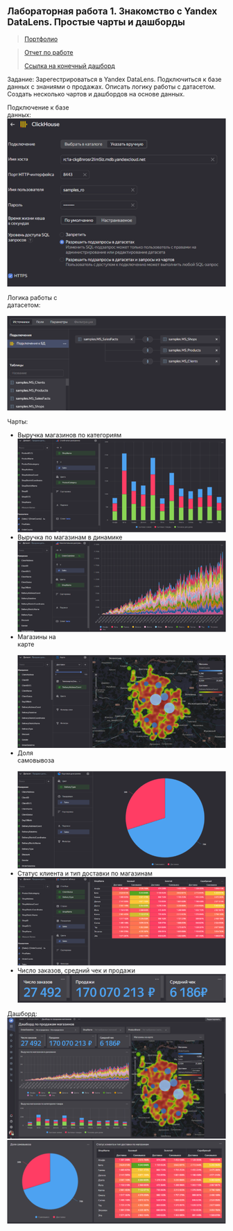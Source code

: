 ## Лабораторная работа 1. Знакомство с Yandex DataLens. Простые чарты и дашборды
>[Портфолио](/port.html)

>[Отчет по работе](https://drive.google.com/file/d/1rnoHLVFGoUcuQdWhRGofoVWXT_ccBMHi/view?usp=drive_link)
> 
> [Ссылка на конечный дашборд](https://datalens.yandex/pesw5fnb0vrqf)

Задание: Зарегестрироваться в Yandex DataLens. Подключиться к базе данных с знаниями о продажах.  Описать логику работы с датасетом. Создать несколько чартов и дашбордов на основе данных.

Подключение к базе данных:⠀⠀⠀⠀⠀⠀⠀⠀⠀⠀⠀⠀⠀⠀⠀⠀⠀⠀⠀⠀⠀⠀⠀⠀⠀⠀⠀⠀⠀⠀⠀⠀⠀⠀⠀⠀⠀⠀⠀⠀⠀⠀⠀
![1-1](img1/1-1.png)


Логика работы с датасетом:⠀⠀⠀⠀⠀⠀⠀⠀⠀⠀⠀⠀⠀⠀⠀⠀⠀⠀⠀⠀⠀⠀⠀⠀⠀⠀⠀⠀⠀⠀⠀⠀⠀⠀⠀⠀⠀⠀⠀⠀⠀⠀⠀
![1-2](img1/1-2.png)

Чарты:
* Выручка магазинов по категориям
![1-3](img1/1-3.png) 
* Выручка по магазинам в динамике
![1-4](img1/1-4.png)
* Магазины на карте⠀⠀⠀⠀⠀⠀⠀⠀⠀⠀⠀⠀⠀⠀⠀⠀⠀⠀⠀⠀⠀⠀⠀⠀⠀⠀⠀⠀⠀⠀⠀⠀⠀⠀⠀⠀⠀⠀⠀⠀⠀⠀⠀⠀⠀⠀⠀⠀⠀
![1-5](img1/1-5.png)
* Доля самовывоза⠀⠀⠀⠀⠀⠀⠀⠀⠀⠀⠀⠀⠀⠀⠀⠀⠀⠀⠀⠀⠀⠀⠀⠀⠀⠀⠀⠀⠀⠀⠀⠀⠀⠀⠀⠀⠀⠀⠀⠀⠀⠀⠀⠀⠀⠀⠀⠀⠀⠀⠀
![1-6](img1/1-6.png)
* Статус клиента и тип доставки по магазинам
![1-7](img1/1-7.png)
* Число заказов, средний чек и продажи
![1-8](img1/1-8.png)
  
Дашборд:
![1-9](img1/1-9.png)
![1-10](img1/1-10.png)
